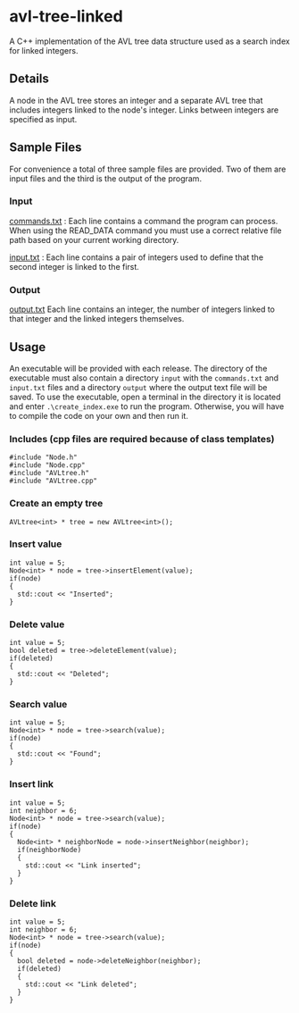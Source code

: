 # avl-tree-linked
  A C++ implementation of the AVL tree data structure used as a search index for linked integers.
  
## Details
  A node in the AVL tree stores an integer and a separate AVL tree that includes integers linked to the node's integer. Links between integers are specified as input.

## Sample Files

For convenience a total of three sample files are provided. Two of them are input files and the third is the output of the program.

### Input
  [commands.txt](input/commands.txt) :  Each line contains a command the program can process. When using the READ_DATA command you must use a correct relative file path based on your current working directory.
  
  [input.txt](input/input.txt) :  Each line contains a pair of integers used to define that the second integer is linked to the first.

### Output
  [output.txt](output/output.txt) Each line contains an integer, the number of integers linked to that integer and the linked integers themselves.

## Usage
  An executable will be provided with each release. The directory of the executable must also contain a directory `input` with the `commands.txt` and `input.txt` files and a directory `output` where the output text file will be saved. To use the executable, open a terminal in the directory it is located and enter `.\create_index.exe` to run the program. Otherwise, you will have to compile the code on your own and then run it.

  ### Includes (cpp files are required because of class templates)
  ```
  #include "Node.h"
  #include "Node.cpp"
  #include "AVLtree.h"
  #include "AVLtree.cpp"
  ```
  ### Create an empty tree
  ```
  AVLtree<int> * tree = new AVLtree<int>();
  ```
  ### Insert value
  ```
  int value = 5;
  Node<int> * node = tree->insertElement(value);
  if(node)
  {
    std::cout << "Inserted";
  }
  ```  
  ### Delete value
  ```
  int value = 5;
  bool deleted = tree->deleteElement(value);
  if(deleted)
  {
    std::cout << "Deleted";
  }
  ```    
  ### Search value
  ```
  int value = 5;
  Node<int> * node = tree->search(value);
  if(node)
  {
    std::cout << "Found";
  }
  ```
  ### Insert link
  ```
  int value = 5;
  int neighbor = 6;
  Node<int> * node = tree->search(value);
  if(node)
  {
    Node<int> * neighborNode = node->insertNeighbor(neighbor);
    if(neighborNode)
    {
      std::cout << "Link inserted";
    }
  }
  ```
  ### Delete link
  ```
  int value = 5;
  int neighbor = 6;
  Node<int> * node = tree->search(value);
  if(node)
  {
    bool deleted = node->deleteNeighbor(neighbor);
    if(deleted)
    {
      std::cout << "Link deleted";
    }
  }
  ```